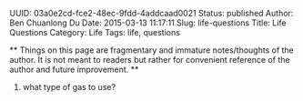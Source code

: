 UUID: 03a0e2cd-fce2-48ec-9fdd-4addcaad0021
Status: published
Author: Ben Chuanlong Du
Date: 2015-03-13 11:17:11
Slug: life-questions
Title: Life Questions
Category: Life
Tags: life, questions

**
Things on this page are fragmentary and immature notes/thoughts of the author. 
It is not meant to readers but rather for convenient reference of the author and future improvement.
**

1. what type of gas to use?
